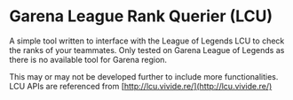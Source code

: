 # Garena League Rank Querier (LCU)

A simple tool written to interface with the League of Legends LCU to check the ranks of your teammates. Only tested on Garena League of Legends as there is no available tool for Garena region.

This may or may not be developed further to include more functionalities. LCU APIs are referenced from [http://lcu.vivide.re/](http://lcu.vivide.re/)